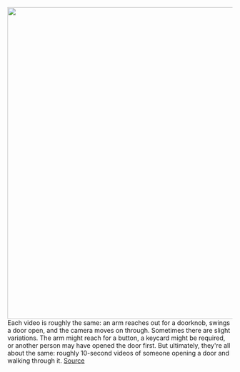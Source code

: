 <img src='https://cdn.vox-cdn.com/thumbor/x5VzLjPnlFZxhWkXPnBJjI0sTx4=/0x0:1756x1171/1200x800/filters:focal(738x446:1018x726)/cdn.vox-cdn.com/uploads/chorus_image/image/66524351/doors.0.jpg' width='700px' /><br/>
Each video is roughly the same: an arm reaches out for a doorknob, swings a door open, and the camera moves on through. Sometimes there are slight variations. The arm might reach for a button, a keycard might be required, or another person may have opened the door first. But ultimately, they're all about the same: roughly 10-second videos of someone opening a door and walking through it.
<a href='https://www.theverge.com/2020/3/19/21183416/i-open-doors-youtube-channel-interview-viral-reddit'> Source <a/>